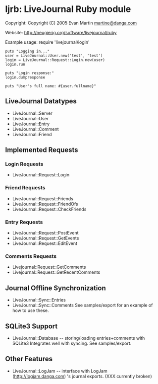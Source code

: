 # ljrb: LiveJournal Ruby module

Copyright: Copyright (C) 2005 Evan Martin <martine@danga.com>

Website: http://neugierig.org/software/livejournal/ruby

Example usage:
    require 'livejournal/login'

    puts "Logging in..."
    user = LiveJournal::User.new('test', 'test')
    login = LiveJournal::Request::Login.new(user)
    login.run

    puts "Login response:"
    login.dumpresponse

    puts "User's full name: #{user.fullname}"

## LiveJournal Datatypes
* LiveJournal::Server
* LiveJournal::User
* LiveJournal::Entry
* LiveJournal::Comment
* LiveJournal::Friend

## Implemented Requests

### Login Requests
* LiveJournal::Request::Login

### Friend Requests
* LiveJournal::Request::Friends
* LiveJournal::Request::FriendOfs
* LiveJournal::Request::CheckFriends

### Entry Requests
* LiveJournal::Request::PostEvent
* LiveJournal::Request::GetEvents
* LiveJournal::Request::EditEvent

### Comments Requests
* Livejournal::Request::GetComments
* Livejournal::Request::GetRecentComments

## Journal Offline Synchronization
* LiveJournal::Sync::Entries
* LiveJournal::Sync::Comments
See samples/export for an example of how to use these.

## SQLite3 Support
* LiveJournal::Database -- storing/loading entries+comments with SQLite3
Integrates well with syncing.  See samples/export.

## Other Features
* LiveJournal::LogJam -- interface with LogJam (http://logjam.danga.com) 's
  journal exports.  (XXX currently broken)
